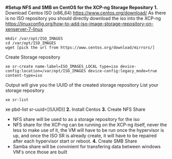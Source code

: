 **#Setup NFS and SMB on CentOS for the XCP-ng Storage Repository**
**1.** Download Centos ISO (x86_64)
https://www.centos.org/download/
As there is no ISO repository you should directly download the iso into the XCP-ng 
https://linuxconfig.org/how-to-add-iso-image-storage-repository-on-xenserver-7-linux
```
mkdir /var/opt/ISO_IMAGES
cd /var/opt/ISO_IMAGES
wget [pick the url from https://www.centos.org/download/mirrors/]
```
Create Storage repository
```
xe sr-create name-label=ISO_IMAGES_LOCAL type=iso device-config:location=/var/opt/ISO_IMAGES device-config:legacy_mode=true content-type=iso
```
Output will give you the UUID of the created storage repository
List your storage repository
```
xe sr-list
```
xe pbd-list sr-uuid=[(UUID)]
**2.** Install Centos
**3.** Create NFS Share
+ NFS share will be used to as a storage repository for the iso
+ NFS share for the XCP-ng can be running on the XCP-ng itself, never the less to make use of it, the VM will have to be run once the hypervisor is up, and once the ISO SR is already create, it will have to be repaired after each hypervisor start or reboot.
**4.** Create SMB Share
+ Samba share will be convinient for transfering data between windows VM's once those are built
